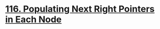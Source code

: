 # [116. Populating Next Right Pointers in Each Node](https://leetcode.com/problems/populating-next-right-pointers-in-each-node/)

